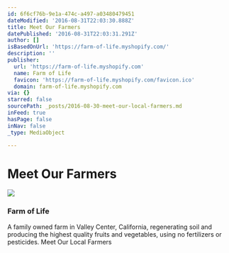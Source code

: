 ```yaml
---
id: 6f6cf76b-9e1a-474c-a497-a03480479451
dateModified: '2016-08-31T22:03:30.888Z'
title: Meet Our Farmers
datePublished: '2016-08-31T22:03:31.291Z'
author: []
isBasedOnUrl: 'https://farm-of-life.myshopify.com/'
description: ''
publisher:
  url: 'https://farm-of-life.myshopify.com'
  name: Farm of Life
  favicon: 'https://farm-of-life.myshopify.com/favicon.ico'
  domain: farm-of-life.myshopify.com
via: {}
starred: false
sourcePath: _posts/2016-08-30-meet-our-local-farmers.md
inFeed: true
hasPage: false
inNav: false
_type: MediaObject

---
```

# Meet Our Farmers
![](https://s3-us-west-2.amazonaws.com/the-grid-img/p/8bb3f3ae8e356bc02f095854c94944a6f4313c06.jpg)

### Farm of Life

A family owned farm in Valley Center, California, regenerating soil and producing the highest quality fruits and vegetables, using no fertilizers or pesticides. Meet Our Local Farmers